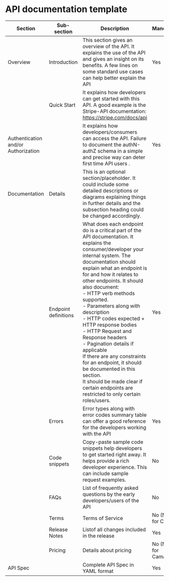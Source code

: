 # API documentation template

| Section | Sub-section | Description | Mandatory | 
|----|---|---|-|
| Overview | Introduction | This section gives an overview of the API. It explains the use of the API and gives an insight on its benefits. A few lines on some standard use cases can help better explain the API  | Yes |
|| Quick Start|It explains how developers can get started with this API. A good example is the Stripe-API documentation: https://stripe.com/docs/api ||
|Authentication and/or Authorization | |It explains how developers/consumers can access the API. Failure to document the authN-authZ schema in a simple and precise way can deter first time API users . 	|Yes|
|Documentation|Details|This is an optional section/placeholder. It could include some detailed descriptions or diagrams explaining things in further details and the subsection heading could be changed accordingly.| |
| |Endpoint definitions | What does each endpoint do is a critical part of the API documentation. It explains the consumer/developer your internal system. The documentation should explain what an endpoint is for and how it relates to other endpoints. It should also document:</br> - HTTP verb methods supported. </br> - Parameters along with description </br> - HTTP codes expected + HTTP response bodies </br> - HTTP Request and Response headers </br> - Pagination details if applicable </br>If there are any constraints for an endpoint, it should be documented in this section. </br> It should be made clear if certain endpoints are restricted to only certain roles/users. | Yes |
|  |Errors|Error types along with error codes summary table can offer a good reference for the developers working with the API | Yes |
|  |Code snippets| Copy-paste sample code snippets help developers to get started right away. It helps provide a rich developer experience. This can include sample request examples. | No |
|  |FAQs| List of frequently asked questions by the early developers/users of the API |No |
|  |Terms|Terms of Service |No (N/A for Camara|
|  |Release Notes|Listof all changes included in the release |Yes| 
|  |Pricing |Details about pricing |No (N/A for Camara)|
|API Spec || Complete API Spec in YAML format | Yes |
